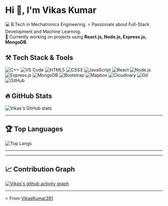 # Hi 👋, I'm Vikas Kumar

💻 B.Tech in Mechatronics Engineering. 
⚡ Passionate about Full-Stack Development and Machine Learning.  
🚀 Currently working on projects using **React.js, Node.js, Express.js, MongoDB**.

## ⚒️ Tech Stack & Tools  
![C++](https://img.shields.io/badge/C++-00599C?style=for-the-badge&logo=cplusplus&logoColor=white) ![VS Code](https://img.shields.io/badge/VS%20Code-0078d7?style=for-the-badge&logo=visual-studio-code&logoColor=white) ![HTML5](https://img.shields.io/badge/HTML5-e34c26?style=for-the-badge&logo=html5&logoColor=white) ![CSS3](https://img.shields.io/badge/CSS3-1572B6?style=for-the-badge&logo=css3&logoColor=white) ![JavaScript](https://img.shields.io/badge/JavaScript-323330?style=for-the-badge&logo=javascript&logoColor=F7DF1E) ![React](https://img.shields.io/badge/React-20232a?style=for-the-badge&logo=react&logoColor=61DAFB) ![Node.js](https://img.shields.io/badge/Node.js-43853D?style=for-the-badge&logo=node.js&logoColor=white) ![Express.js](https://img.shields.io/badge/Express.js-404D59?style=for-the-badge) ![MongoDB](https://img.shields.io/badge/MongoDB-4EA94B?style=for-the-badge&logo=mongodb&logoColor=white) ![Bootstrap](https://img.shields.io/badge/Bootstrap-563d7c?style=for-the-badge&logo=bootstrap&logoColor=white) ![Mapbox](https://img.shields.io/badge/Mapbox-000000?style=for-the-badge&logo=mapbox&logoColor=white) ![Cloudinary](https://img.shields.io/badge/Cloudinary-3448C5?style=for-the-badge&logo=cloudinary&logoColor=white) ![Git](https://img.shields.io/badge/GIT-E44C30?style=for-the-badge&logo=git&logoColor=white) ![GitHub](https://img.shields.io/badge/GitHub-100000?style=for-the-badge&logo=github&logoColor=white)


## 🔥 GitHub Stats
![Vikas's GitHub stats](https://github-readme-stats.vercel.app/api?username=VikasKumar281&show_icons=true&theme=tokyonight)

---

## 🏆 Top Languages
![Top Langs](https://github-readme-stats.vercel.app/api/top-langs/?username=VikasKumar281&layout=compact&theme=tokyonight)

---

---

## 📈 Contribution Graph
[![Vikas's github activity graph](https://github-readme-activity-graph.vercel.app/graph?username=VikasKumar281&theme=github)](https://github.com/ashutosh00710/github-readme-activity-graph)

---

⭐️ From [VikasKumar281](https://github.com/VikasKumar281)
